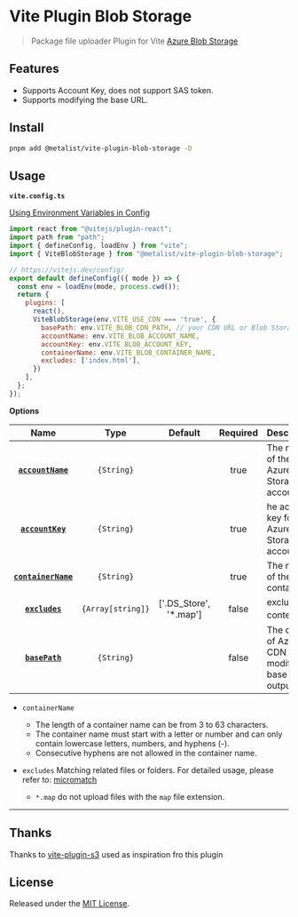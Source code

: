 # Vite Plugin Blob Storage

> Package file uploader Plugin for Vite [Azure Blob Storage](https://azure.microsoft.com/en-us/products/storage/blobs)

## Features

- Supports Account Key, does not support SAS token.
- Supports modifying the base URL.

## Install

```Bash
pnpm add @metalist/vite-plugin-blob-storage -D
```

## Usage

**`vite.config.ts`**

[Using Environment Variables in Config](https://vitejs.dev/config/#using-environment-variables-in-config)

```Javascript
import react from "@vitejs/plugin-react";
import path from "path";
import { defineConfig, loadEnv } from "vite";
import { ViteBlobStorage } from "@metalist/vite-plugin-blob-storage";

// https://vitejs.dev/config/
export default defineConfig(({ mode }) => {
  const env = loadEnv(mode, process.cwd());
  return {
    plugins: [
      react(),
      ViteBlobStorage(env.VITE_USE_CDN === 'true', {
        basePath: env.VITE_BLOB_CDN_PATH, // your CDN URL or Blob Storage URL
        accountName: env.VITE_BLOB_ACCOUNT_NAME,
        accountKey: env.VITE_BLOB_ACCOUNT_KEY,
        containerName: env.VITE_BLOB_CONTAINER_NAME,
        excludes: ['index.html'],
      })
    ],
  };
});

```

**Options**

|           Name           |       Type        |        Default         | Required | Description                                                       |
| :----------------------: | :---------------: | :--------------------: | :------: | :---------------------------------------------------------------- |
|  **[`accountName`](#)**  |    `{String}`     |                        |   true   | The name of the Azure Storage account.                            |
|  **[`accountKey`](#)**   |    `{String}`     |                        |   true   | he account key for the Azure Storage account.                     |
| **[`containerName`](#)** |    `{String}`     |                        |   true   | The name of the container.                                        |
|   **[`excludes`](#)**    | `{Array[string]}` | ['.DS_Store', '*.map'] |  false   | excluded content 型                                               |
|   **[`basePath`](#)**    |    `{String}`     |                        |  false   | The domain of Azure CDN will modify the base of the output files. |

- `containerName`

  - The length of a container name can be from 3 to 63 characters.
  - The container name must start with a letter or number and can only contain lowercase letters, numbers, and hyphens (-).
  - Consecutive hyphens are not allowed in the container name.

- `excludes` Matching related files or folders. For detailed usage, please refer to: [micromatch](https://github.com/micromatch/micromatch)
  - `*.map` do not upload files with the `map` file extension.

---

## Thanks

Thanks to [vite-plugin-s3](https://github.com/SergkeiM/vite-plugin-s3) used as inspiration fro this plugin

## License

Released under the [MIT License](LICENSE).
